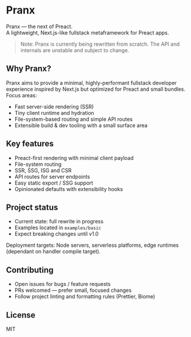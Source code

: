 # Pranx

Pranx — the next of Preact.  
A lightweight, Next.js-like fullstack metaframework for Preact apps.

> Note: Pranx is currently being rewritten from scratch. The API and internals are unstable and subject to change.

## Why Pranx?

Pranx aims to provide a minimal, highly-performant fullstack developer experience inspired by Next.js but optimized for Preact and small bundles. Focus areas:

- Fast server-side rendering (SSR)
- Tiny client runtime and hydration
- File-system-based routing and simple API routes
- Extensible build & dev tooling with a small surface area

## Key features

- Preact-first rendering with minimal client payload
- File-system routing
- SSR, SSG, ISG and CSR
- API routes for server endpoints
- Easy static export / SSG support
- Opinionated defaults with extensibility hooks

## Project status

- Current state: full rewrite in progress
- Examples located in `examples/basic`
- Expect breaking changes until v1.0



Deployment targets: Node servers, serverless platforms, edge runtimes (dependant on handler compile target).

## Contributing

- Open issues for bugs / feature requests
- PRs welcomed — prefer small, focused changes
- Follow project linting and formatting rules (Prettier, Biome)

## License

MIT
